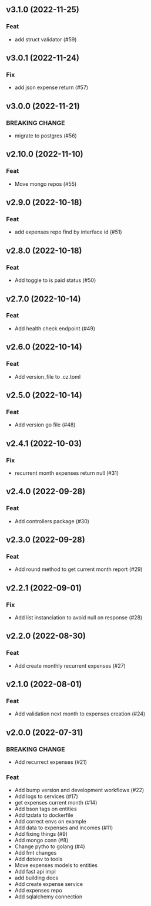 ## v3.1.0 (2022-11-25)

### Feat

- add struct validator (#59)

## v3.0.1 (2022-11-24)

### Fix

- add json expense return (#57)

## v3.0.0 (2022-11-21)

### BREAKING CHANGE

- migrate to postgres (#56)

## v2.10.0 (2022-11-10)

### Feat

- Move mongo repos (#55)

## v2.9.0 (2022-10-18)

### Feat

- add expenses repo find by interface id (#51)

## v2.8.0 (2022-10-18)

### Feat

- Add toggle to is paid status (#50)

## v2.7.0 (2022-10-14)

### Feat

- Add health check endpoint (#49)

## v2.6.0 (2022-10-14)

### Feat

- Add version_file to .cz.toml

## v2.5.0 (2022-10-14)

### Feat

- Add version go file (#48)

## v2.4.1 (2022-10-03)

### Fix

- recurrent month expenses return null (#31)

## v2.4.0 (2022-09-28)

### Feat

- Add controllers package (#30)

## v2.3.0 (2022-09-28)

### Feat

- Add round method to get current month report (#29)

## v2.2.1 (2022-09-01)

### Fix

- Add list instanciation to avoid null on response (#28)

## v2.2.0 (2022-08-30)

### Feat

- Add create monthly recurrent expenses (#27)

## v2.1.0 (2022-08-01)

### Feat

- Add validation next month to expenses creation  (#24)

## v2.0.0 (2022-07-31)

### BREAKING CHANGE

- Add recurrect expenses (#21)

### Feat

- Add bump version and development workflows (#22)
- Add logs to services (#17)
- get expenses current month (#14)
- Add bson tags on entities
- Add tzdata to dockerfile
- Add correct envs on example
- Add data to expenses and incomes (#11)
- Add fixing things (#9)
- Add mongo conn (#8)
- Change pytho to golang (#4)
- Add fmt changes
- Add dotenv to tools
- Move expenses models to entities
- Add fast api impl
- add building docs
- Add create expense service
- Add expenses repo
- Add sqlalchemy connection
